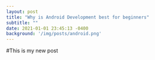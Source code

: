 ```yaml
---
layout: post
title: "Why is Android Development best for beginners"
subtitle: ""
date: 2021-01-01 23:45:13 -0400
background: '/img/posts/android.png'
---
```


#This is my new post
